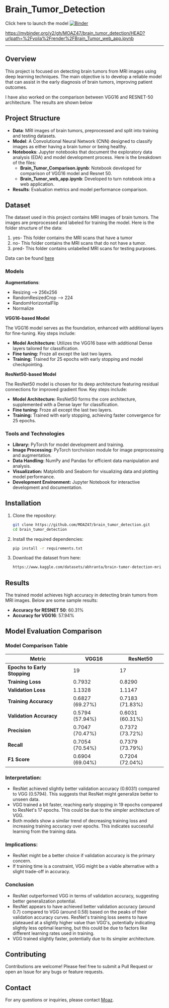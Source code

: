 # Brain_Tumor_Detection

Click here to launch the model
[![Binder](https://mybinder.org/badge_logo.svg)](https://mybinder.org/v2/gh/MOAZ47/brain_tumor_detection/HEAD?urlpath=%2Fvoila%2Frender%2FBrain_Tumor_web_app.ipynb)

https://mybinder.org/v2/gh/MOAZ47/brain_tumor_detection/HEAD?urlpath=%2Fvoila%2Frender%2FBrain_Tumor_web_app.ipynb

---
## Overview

This project is focused on detecting brain tumors from MRI images using deep learning techniques. The main objective is to develop a reliable model that can assist in the early diagnosis of brain tumors, improving patient outcomes.

I have also worked on the comparison between VGG16 and RESNET-50 architecture. The results are shown below

## Project Structure

- **Data**: MRI images of brain tumors, preprocessed and split into training and testing datasets.
- **Model**: A Convolutional Neural Network (CNN) designed to classify images as either having a brain tumor or being healthy.
- **Notebooks**: Jupyter notebooks that document the exploratory data analysis (EDA) and model development process. Here is the breakdown of the files:
   - **Brain_Tumor_Comparison.ipynb**: Notebook developed for comparison of VGG16 model and Resnet 50.
   - **Brain_Tumor_web_app.ipynb**: Developed to turn notebook into a web application.
- **Results**: Evaluation metrics and model performance comparison.

## Dataset

The dataset used in this project contains MRI images of brain tumors. The images are preprocessed and labeled for training the model. Here is the folder structure of the data:
1. yes- This folder contains the MRI scans that have a tumor
2. no- This folder contains the MRI scans that do not have a tumor.
3. pred- This folder contains unlabelled MRI scans for testing purposes.

Data can be found [here](https://www.kaggle.com/datasets/abhranta/brain-tumor-detection-mri)

### Models

**Augmentations**:
- Resizing --> 256x256
- RandomResizedCrop --> 224
- RandomHorizontalFlip
- Normalize

**VGG16-based Model**

The VGG16 model serves as the foundation, enhanced with additional layers for fine-tuning. Key steps include:

- **Model Architecture:** Utilizes the VGG16 base with additional Dense layers tailored for classification.
- **Fine tuning:** Froze all except the last two layers.
- **Training:** Trained for 25 epochs with early stopping and model checkpointing.

**ResNet50-based Model**

The ResNet50 model is chosen for its deep architecture featuring residual connections for improved gradient flow. Key steps include:

- **Model Architecture:** ResNet50 forms the core architecture, supplemented with a Dense layer for classification.
- **Fine tuning:** Froze all except the last two layers.
- **Training:** Trained with early stopping, achieving faster convergence for 25 epochs.

### Tools and Technologies

- **Library:** PyTorch for model development and training.
- **Image Processing:** PyTorch torchvision module for image preprocessing and augmentation.
- **Data Handling:** NumPy and Pandas for efficient data manipulation and analysis.
- **Visualization:** Matplotlib and Seaborn for visualizing data and plotting model performance.
- **Development Environment:** Jupyter Notebook for interactive development and documentation.

## Installation

1. Clone the repository:
   ```bash
   git clone https://github.com/MOAZ47/brain_tumor_detection.git
   cd brain_tumor_detection
   ```

2. Install the required dependencies:
   ```bash
   pip install -r requirements.txt
   ```

3. Download the dataset from here:
   ```bash
   https://www.kaggle.com/datasets/abhranta/brain-tumor-detection-mri
   ```

## Results

The trained model achieves high accuracy in detecting brain tumors from MRI images. Below are some sample results:

- **Accuracy for RESNET 50**: 60.31%
- **Accuracy for VGG16**: 57.94%

## Model Evaluation Comparison

### Model Comparison Table

| Metric                      | VGG16                           | ResNet50                        |
|-----------------------------|---------------------------------|---------------------------------|
|**Epochs to Early Stopping** | 19                              | 17                              |
|**Training Loss**            | 0.7932                          | 0.8290                         |
|**Validation Loss**          | 1.1328                          | 1.1147                          |
|**Training Accuracy**        | 0.6827 (69.27%)                 | 0.7183 (71.83%)                 |
| **Validation Accuracy**     | 0.5794 (57.94%)                 | 0.6031 (60.31%)                 |
| **Precision**               | 0.7047 (70.47%)                 | 0.7372 (73.72%)                 |
| **Recall**                  | 0.7054 (70.54%)                 | 0.7379 (73.79%)                 |
| **F1 Score**                | 0.6904 (69.04%)                 | 0.7204 (72.04%)                 |


### Interpretation:

- ResNet achieved slightly better validation accuracy (0.6031) compared to VGG (0.5794). This suggests that ResNet might generalize better to unseen data.
- VGG trained a bit faster, reaching early stopping in 19 epochs compared to ResNet's 17 epochs. This could be due to the simpler architecture of VGG.
- Both models show a similar trend of decreasing training loss and increasing training accuracy over epochs. This indicates successful learning from the training data.

### Implications:

- ResNet might be a better choice if validation accuracy is the primary concern.
- If training time is a constraint, VGG might be a viable alternative with a slight trade-off in accuracy.


### Conclusion

- ResNet outperformed VGG in terms of validation accuracy, suggesting better generalization potential.
- ResNet appears to have achieved better validation accuracy (around 0.7) compared to VGG (around 0.58) based on the peaks of their validation accuracy curves. ResNet's training loss seems to have plateaued at a slightly higher value than VGG's, potentially indicating slightly less optimal learning, but this could be due to factors like different learning rates used in training.
- VGG trained slightly faster, potentially due to its simpler architecture.

## Contributing

Contributions are welcome! Please feel free to submit a Pull Request or open an Issue for any bugs or feature requests.

## Contact

For any questions or inquiries, please contact [Moaz](mailto:moazhusain47@gmail.com).
